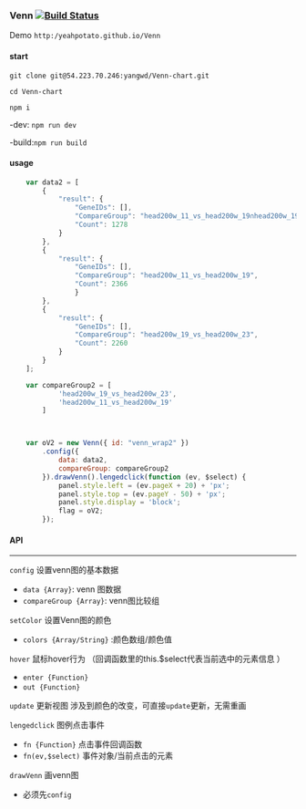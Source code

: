 ### Venn  [![Build Status](https://travis-ci.org/YeahPotato/Venn.svg?branch=master)](https://travis-ci.org/YeahPotato/Venn)      
Demo `http:/yeahpotato.github.io/Venn`

#### start
`git clone git@54.223.70.246:yangwd/Venn-chart.git`   

`cd Venn-chart`         

`npm i`         

-dev: `npm run dev`         

-build:`npm run build`          
    

#### usage

```javascript
    var data2 = [
        {
            "result": {
                "GeneIDs": [],
                "CompareGroup": "head200w_11_vs_head200w_19∩head200w_19_vs_head200w_23",
                "Count": 1278
            }
        }, 
        {
            "result": {
                "GeneIDs": [],
                "CompareGroup": "head200w_11_vs_head200w_19",
                "Count": 2366
                }
        }, 
        {
            "result": {
                "GeneIDs": [],
                "CompareGroup": "head200w_19_vs_head200w_23",
                "Count": 2260
            }
        }
    ];

    var compareGroup2 = [
            'head200w_19_vs_head200w_23',
            'head200w_11_vs_head200w_19'
        ]



    var oV2 = new Venn({ id: "venn_wrap2" })
        .config({
            data: data2,
            compareGroup: compareGroup2
        }).drawVenn().lengedclick(function (ev, $select) {
            panel.style.left = (ev.pageX + 20) + 'px';
            panel.style.top = (ev.pageY - 50) + 'px';
            panel.style.display = 'block';
            flag = oV2;
        });

```

#### API
___

`config` 设置venn图的基本数据   
- `data {Array}`: venn 图数据
- `compareGroup {Array}`: venn图比较组

`setColor` 设置Venn图的颜色
- `colors {Array/String}` :颜色数组/颜色值

`hover` 鼠标hover行为 （回调函数里的this.$select代表当前选中的元素信息 ）
- `enter {Function}`  
- `out {Function}`   

`update` 更新视图 涉及到颜色的改变，可直接`update`更新，无需重画

`lengedclick` 图例点击事件
- `fn {Function}` 点击事件回调函数
- `fn(ev,$select)` 事件对象/当前点击的元素

`drawVenn` 画venn图
- 必须先`config`



